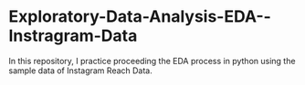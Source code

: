 # Exploratory-Data-Analysis-EDA--Instragram-Data
In this repository, I practice proceeding  the EDA process in python using the sample data of Instagram Reach Data.
